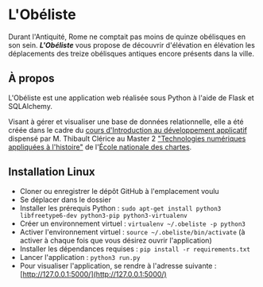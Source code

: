 # L'Obéliste

Durant l'Antiquité, Rome ne comptait pas moins de quinze obélisques en son sein. ***L'Obéliste*** vous propose de découvrir d'élévation en élévation les déplacements des treize obélisques antiques encore présents dans la ville.


## À propos

L'Obéliste est une application web réalisée sous Python à l'aide de Flask et SQLAlchemy.

Visant à gérer et visualiser une base de données relationnelle, elle a été créée dans le cadre du [cours d'Introduction au développement applicatif](github.com/ponteineptique/cours-python) dispensé par M. Thibault Clérice au Master 2 ["Technologies numériques appliquées à l'histoire"](https://www.chartes.psl.eu/fr/cursus/master-technologies-numeriques-appliquees-histoire) de l'[École nationale des chartes](https://www.chartes.psl.eu/fr). 



## Installation Linux

- Cloner ou enregistrer le dépôt GitHub à l'emplacement voulu
- Se déplacer dans le dossier
- Installer les prérequis Python : `sudo apt-get install python3 libfreetype6-dev python3-pip python3-virtualenv`
- Créer un environnement virtuel : `virtualenv ~/.obeliste -p python3`
- Activer l'environnement virtuel : `source ~/.obeliste/bin/activate` (à activer à chaque fois que vous désirez ouvrir l'application)
- Installer les dépendances requises : `pip install -r requirements.txt`
- Lancer l'application : `python3 run.py`
- Pour visualiser l'application, se rendre à l'adresse suivante : [http://127.0.0.1:5000/](http://127.0.0.1:5000/)
